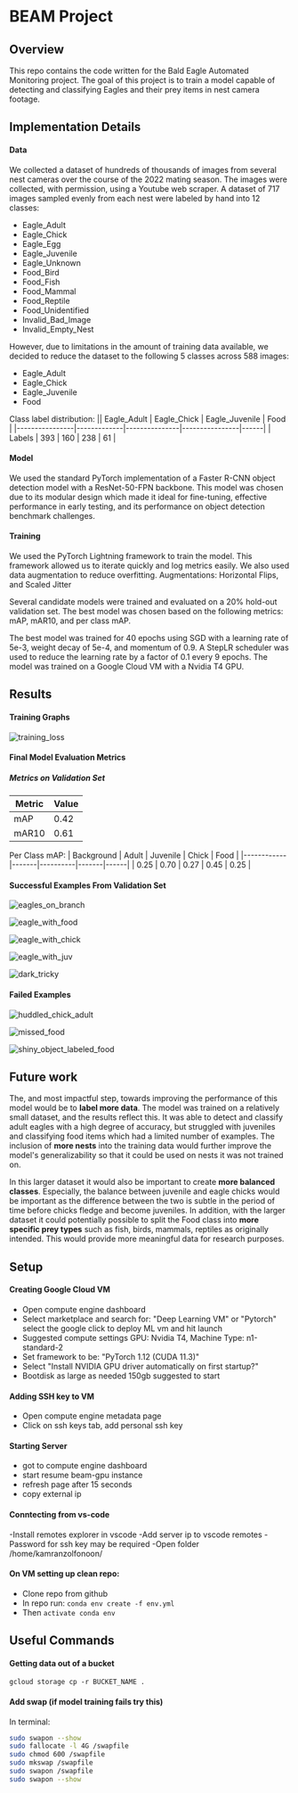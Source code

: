 # BEAM Project

## Overview

This repo contains the code written for the Bald Eagle Automated Monitoring project. The goal of this project is to train a model capable of detecting and classifying Eagles and their prey items in nest camera footage.

## Implementation Details

#### Data
We collected a dataset of hundreds of thousands of images from several nest cameras over the course of the 2022 mating season. The images were collected, with permission, using a Youtube web scraper. A dataset of 717 images sampled evenly from each nest were labeled by hand into 12 classes:
* Eagle_Adult
* Eagle_Chick
* Eagle_Egg
* Eagle_Juvenile
* Eagle_Unknown
* Food_Bird
* Food_Fish
* Food_Mammal
* Food_Reptile
* Food_Unidentified
* Invalid_Bad_Image
* Invalid_Empty_Nest

However, due to limitations in the amount of training data available, we decided to reduce the dataset to the following 5 classes across 588 images:
* Eagle_Adult
* Eagle_Chick
* Eagle_Juvenile
* Food

Class label distribution:
|| Eagle_Adult | Eagle_Chick | Eagle_Juvenile | Food |
|----------------|-------------|---------------|----------------|------|
| Labels | 393 | 160 | 238 | 61 |

#### Model
We used the standard PyTorch implementation of a Faster R-CNN object detection model with a ResNet-50-FPN backbone. This model was chosen due to its modular design which made it ideal for fine-tuning, effective performance in early testing, and its performance on object detection benchmark challenges. 

#### Training
We used the PyTorch Lightning framework to train the model. This framework allowed us to iterate quickly and log metrics easily. We also used data augmentation to reduce overfitting. Augmentations: Horizontal Flips, and Scaled Jitter

Several candidate models were trained and evaluated on a 20% hold-out validation set. The best model was chosen based on the following metrics: mAP, mAR10, and per class mAP.

The best model was trained for 40 epochs using SGD with a learning rate of 5e-3, weight decay of 5e-4, and momentum of 0.9. A StepLR scheduler was used to reduce the learning rate by a factor of 0.1 every 9 epochs. The model was trained on a Google Cloud VM with a Nvidia T4 GPU. 

## Results

#### Training Graphs

![training_loss](results/training_loss.png)

#### Final Model Evaluation Metrics

##### Metrics on Validation Set

| Metric     | Value |
|------------|-------|
| mAP        | 0.42  |
| mAR10      | 0.61  |

Per Class mAP:
| Background | Adult | Juvenile | Chick | Food |
|------------|-------|----------|-------|------|
| 0.25       | 0.70  | 0.27     | 0.45  | 0.25 |

<!-- ##### Metrics on Full Dataset

| Metric     | Value |
|------------|-------|
| mAP        | 0.70  |
| mAR10      | 0.78  |

Per Class mAP:
| Background | Adult | Juvenile | Chick | Food |
|------------|-------|----------|-------|------|
| 0.22       | 0.65  | 0.26     | 0.37  | 0.22 | -->

#### Successful Examples From Validation Set

![eagles_on_branch](results/final_multi_eagles_branch.png)

![eagle_with_food](results/final_eagle_in_nest_food.png)

![eagle_with_chick](results/final_eagle_in_nest_chick.png)

![eagle_with_juv](results/final_juv.png)

![dark_tricky](results/final_dark_tricky_prediction.png)

#### Failed Examples

![huddled_chick_adult](results/final_multibirdfail_prediction.png)

![missed_food](results/final_multi_fish.png)

![shiny_object_labeled_food](results/final_false_food.png)

## Future work
The, and most impactful step, towards improving the performance of this model would be to **label more data**. The model was trained on a relatively small dataset, and the results reflect this. It was able to detect and classify adult eagles with a high degree of accuracy, but struggled with juveniles and classifying food items which had a limited number of examples. The inclusion of **more nests** into the training data would further improve the model's generalizability so that it could be used on nests it was not trained on.

In this larger dataset it would also be important to create **more balanced classes**. Especially, the balance between juvenile and eagle chicks would be important as the difference between the two is subtle in the period of time before chicks fledge and become juveniles. In addition, with the larger dataset it could potentially possible to split the Food class into **more specific prey types** such as fish, birds, mammals, reptiles as originally intended. This would provide more meaningful data for research purposes.


## Setup

#### Creating Google Cloud VM

- Open compute engine dashboard
- Select marketplace and search for: "Deep Learning VM" or "Pytorch" select the google click to deploy ML vm and hit launch
- Suggested compute settings GPU: Nvidia T4, Machine Type: n1-standard-2
- Set framework to be: "PyTorch 1.12 (CUDA 11.3)"
- Select "Install NVIDIA GPU driver automatically on first startup?"
- Bootdisk as large as needed 150gb suggested to start

#### Adding SSH key to VM

- Open compute engine metadata page
- Click on ssh keys tab, add personal ssh key

#### Starting Server
- got to compute engine dashboard
- start resume beam-gpu instance
- refresh page after 15 seconds
- copy external ip

#### Conntecting from vs-code
-Install remotes explorer in vscode
-Add server ip to vscode remotes
-Password for ssh key may be required
-Open folder /home/kamranzolfonoon/

#### On VM setting up clean repo:
- Clone repo from github
- In repo run: `conda env create -f env.yml`
- Then `activate conda env`

## Useful Commands

#### Getting data out of a bucket

`gcloud storage cp -r BUCKET_NAME .`

#### Add swap (if model training fails try this)

In terminal:
```bash
sudo swapon --show
sudo fallocate -l 4G /swapfile
sudo chmod 600 /swapfile
sudo mkswap /swapfile
sudo swapon /swapfile
sudo swapon --show
```
